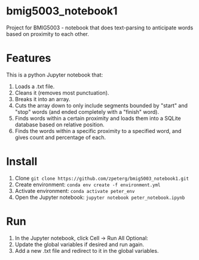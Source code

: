 # bmig5003_notebook1
Project for BMIG5003 - notebook that does text-parsing to anticipate words based on proximity to each other.

# Features
This is a python Jupyter notebook that:
1. Loads a .txt file.
2. Cleans it (removes most punctuation).
3. Breaks it into an array.
4. Cuts the array down to only include segments bounded by "start" and "stop" words (and ended completely with a "finish" word).
5. Finds words within a certain proximity and loads them into a SQLite database based on relative position.
6. Finds the words within a specific proximity to a specified word, and gives count and percentage of each.

# Install
1. Clone ```git clone https://github.com/zpeterg/bmig5003_notebook1.git```
2. Create environment: ```conda env create -f environment.yml```
3. Activate environment: ```conda activate peter_env```
4. Open the Jupyter notebook: ```jupyter notebook peter_notebook.ipynb```

# Run
1. In the Jupyter notebook, click Cell -> Run All
Optional:
2. Update the global variables if desired and run again.
3. Add a new .txt file and redirect to it in the global variables.
